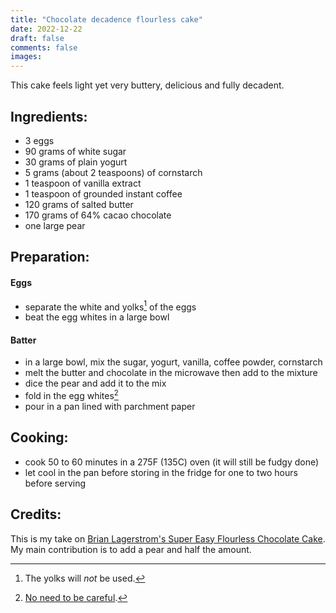 ```yaml
---
title: "Chocolate decadence flourless cake"
date: 2022-12-22
draft: false
comments: false
images:
---
```


This cake feels light yet very buttery, delicious and fully decadent.

## Ingredients:

* 3 eggs
* 90 grams of white sugar
* 30 grams of plain yogurt 
* 5 grams (about 2 teaspoons) of cornstarch
* 1 teaspoon of vanilla extract
* 1 teaspoon of grounded instant coffee
* 120 grams of salted butter
* 170 grams of 64% cacao chocolate
* one large pear

## Preparation:

#### Eggs

* separate the white and yolks[^yolks] of the eggs
* beat the egg whites in a large bowl

[^yolks]: The yolks will *not* be used.

#### Batter

* in a large bowl, mix the sugar, yogurt, vanilla, coffee powder, cornstarch
* melt the butter and chocolate in the microwave then add to the mixture
* dice the pear and add it to the mix
* fold in the egg whites[^whites]
* pour in a pan lined with parchment paper

[^whites]: [No need to be careful](https://youtu.be/HsMzE2MwN8o).

## Cooking:

* cook 50 to 60 minutes in a 275F (135C) oven (it will still be fudgy done)
* let cool in the pan before storing in the fridge for one to two hours before serving

## Credits:

This is my take on [Brian Lagerstrom's Super Easy Flourless Chocolate Cake](https://www.youtube.com/watch?v=5bp2XJn5AQs).
My main contribution is to add a pear and half the amount.
